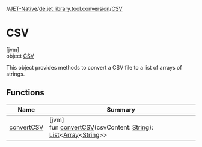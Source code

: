 //[JET-Native](../../../index.md)/[de.jet.library.tool.conversion](../index.md)/[CSV](index.md)

# CSV

[jvm]\
object [CSV](index.md)

This object provides methods to convert a CSV file to a list of arrays of strings.

## Functions

| Name | Summary |
|---|---|
| [convertCSV](convert-c-s-v.md) | [jvm]<br>fun [convertCSV](convert-c-s-v.md)(csvContent: [String](https://kotlinlang.org/api/latest/jvm/stdlib/kotlin/-string/index.html)): [List](https://kotlinlang.org/api/latest/jvm/stdlib/kotlin.collections/-list/index.html)&lt;[Array](https://kotlinlang.org/api/latest/jvm/stdlib/kotlin/-array/index.html)&lt;[String](https://kotlinlang.org/api/latest/jvm/stdlib/kotlin/-string/index.html)&gt;&gt; |
